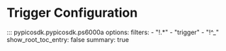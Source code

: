 # Trigger Configuration
::: pypicosdk.pypicosdk.ps6000a
    options:
        filters:
        - "!.*"
        - "trigger"
        - "!^_"
        show_root_toc_entry: false
        summary: true